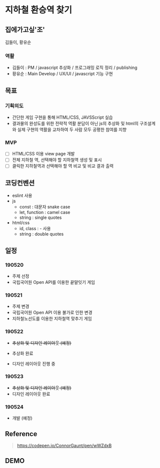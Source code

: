 # 지하철 환승역 찾기

## 집에가고싶'조'

김들이, 황유순

### 역활

- 김들이 : PM / javascript 추상화 / 프로그래밍 로직 정리 / publishing
- 황유순 : Main Develop / UX/UI / javascript 기능 구현

## 목표

### 기획의도

- 간단한 게임 구현을 통해 HTML/CSS, JAVSScript 실습
- 결과물의 완성도를 위한 전략적 역활 분담이 아닌 js의 추상화 및 html의 구조설계와 실제 구현의 역활을 교차하여 두 사람 모두 공평한 참여를 지향

### MVP

- [ ] HTML/CSS 이용 view page 개발
- [ ] 전체 지하철 역, 선택해야 할 지하철역 생성 및 표시
- [ ] 클릭한 지하철역과 선택해야 할 역 비교 및 비교 결과 출력

## 코딩컨벤션

- eslint 사용
- js
  - const : 대문자 snake case
  - let, function : camel case
  - string : single quotes
- html/css
  - id, class : - 사용
  - string : double quotes

## 일정

### 190520

- 주제 선정
- 국립국어원 Open API를 이용한 끝말잇기 게임

### 190521

- 주제 변경
- 국립국어원 Open API 이용 불가로 인한 변경
- 지하철노선도를 이용한 지하철역 맞추기 게임

### 190522

- ~~추상화 및 디자인 레이아웃 (예정)~~<br>

- 추상화 완료
- 디자인 레이아웃 진행 중

### 190523

- ~~추상화 및 디자인 레이아웃 (예정)~~<br>
- 디자인 레이아웃 완료

### 190524

- 개발 (예정)

## Reference

> https://codepen.io/ConnorGaunt/pen/wWZdxB

## DEMO
